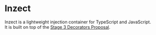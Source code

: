 # Inzect

Inzect is a lightweight injection container for TypeScript and JavaScript.\
It is built on top of the [Stage 3 Decorators Proposal](https://github.com/tc39/proposal-decorators).
